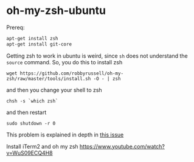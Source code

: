 # oh-my-zsh-ubuntu

Prereq:

```bash
apt-get install zsh
apt-get install git-core
```

Getting zsh to work in ubuntu is weird, since `sh` does not understand the `source` command.  So, you do this to install zsh

    wget https://github.com/robbyrussell/oh-my-zsh/raw/master/tools/install.sh -O - | zsh

and then you change your shell to zsh

    chsh -s `which zsh`

and then restart

    sudo shutdown -r 0

This problem is explained in depth in [this issue](https://github.com/robbyrussell/oh-my-zsh/issues/227#issuecomment-825773)



Install iTerm2 and oh my zsh
https://www.youtube.com/watch?v=WuS09ECQ4H8
